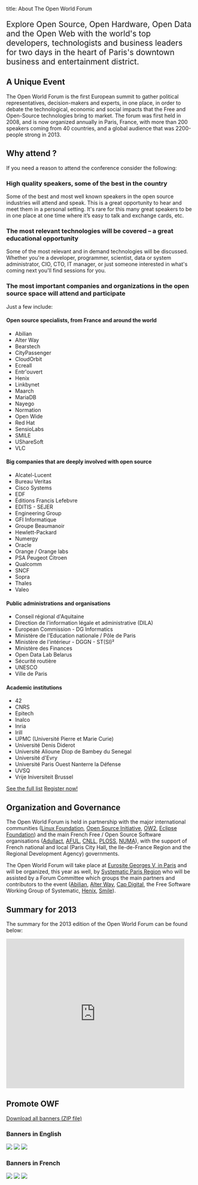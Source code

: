 title: About The Open World Forum

<div class="well">
<p style="margin-bottom: 0; font-size: 1.5em; line-spacing: 2em;">
Explore Open Source, Open Hardware, Open Data and the Open Web with the world's top developers, technologists and business leaders for two days in the heart of Paris's downtown business and entertainment district.
</p>
</div>


## A Unique Event

The Open World Forum is the first European summit to gather political representatives, decision-makers and experts, in one place, in order to debate the technological, economic and social impacts that the Free and Open-Source technologies bring to market. The forum was first held in 2008, and is now organized annually in Paris, France, with more than 200 speakers coming from 40 countries, and a global audience that was 2200-people strong in 2013.

## Why attend ?

If you need a reason to attend the conference consider the following:

### High quality speakers, some of the best in the country

Some of the best and most well known speakers in the open source industries will attend and speak. This is a great opportunity to hear and meet them in a personal setting. It's rare for this many great speakers to be in one place at one time where it’s easy to talk and exchange cards, etc.

### The most relevant technologies will be covered – a great educational opportunity

Some of the most relevant and in demand technologies will be discussed. Whether you're a developer, programmer, scientist, data or system administrator, CIO, CTO, IT manager, or just someone interested in what's coming next you'll find sessions for you. 

### The most important companies and organizations in the open source space will attend and participate

Just a few include:

#### Open source specialists, from France and around the world

- Abilian
- Alter Way
- Bearstech
- CityPassenger
- CloudOrbit
- Ecreall
- Entr'ouvert
- Henix
- Linkbynet
- Maarch
- MariaDB
- Nayego
- Normation
- Open Wide
- Red Hat
- SensioLabs
- SMILE
- UShareSoft
- VLC


#### Big companies that are deeply involved with open source
 
- Alcatel-Lucent
- Bureau Veritas
- Cisco Systems
- EDF
- Éditions Francis Lefebvre
- EDITIS - SEJER
- Engineering Group
- GFI Informatique
- Groupe Beaumanoir
- Hewlett-Packard
- Numergy
- Oracle
- Orange / Orange labs
- PSA Peugeot Citroen
- Qualcomm
- SNCF
- Sopra
- Thales
- Valeo


#### Public administrations and organisations

- Conseil régional d'Aquitaine
- Direction de l'information légale et administrative (DILA)
- European Commission - DG Informatics
- Ministère de l'Education nationale / Pôle de Paris
- Ministère de l'intérieur - DGGN - ST(SI)²
- Ministère des Finances
- Open Data Lab Belarus
- Sécurité routière
- UNESCO
- Ville de Paris


#### Academic institutions

- 42
- CNRS
- Epitech
- Inalco
- Inria
- Irill
- UPMC (Université Pierre et Marie Curie)
- Université Denis Diderot
- Université Alioune Diop de Bambey du Senegal
- Université d'Evry
- Université Paris Ouest Nanterre la Défense
- UVSQ
- Vrije Iniversiteit Brussel


<div class="well centered">
<a class="btn btn-info" href="/en/participants/">See the full list</a>
<a class="btn btn-primary" href="/register/">Register now!</a>
</div>

## Organization and Governance

The Open World Forum is held in partnership with the major international communities ([Linux Foundation](http://www.linuxfoundation.org/), [Open Source Initiative](http://www.opensource.org/), [OW2](http://www.ow2.org/), [Eclipse Foundation](http://www.eclipse.org/)) and the main French Free / Open Source Software organisations ([Adullact](http://www.adullact.org/), [AFUL](http://www.aful.org/), [CNLL](http://www.cnll.fr/), [PLOSS](http://www.ploss.fr/), [NUMA](http://www.numa.paris/)), with the support of French national and local (Paris City Hall, the Ile-de-France Region and the Regional Development Agency) governments.

The Open World Forum will take place at [Eurosite Georges V, in Paris](/en/practical-information/) and will be organized, this year as well, by [Systematic Paris Region](http://www.systematic-paris-region.org/fr/logiciel-libre/propos/presentation) who will be assisted by a Forum Committee which groups the main partners and contributors to the event ([Abilian](http://www.abilian.com/), [Alter Way](http://alterway.fr/), [Cap Digital](http://www.capdigital.com/), the Free Software Working Group of Systematic, [Henix](http://www.henix.fr/), [Smile](http://www.smile.fr/)).

## Summary for 2013

The summary for the 2013 edition of the Open World Forum can be found below:

<iframe src="http://www.slideshare.net/slideshow/embed_code/30905313" width="476" height="400" frameborder="0" marginwidth="0" marginheight="0" scrolling="no"></iframe>

## Promote OWF

[Download all banners (ZIP file)](/static/images/banners/banners.zip)

### Banners in English

<img src="/static/images/banners/OWF_2014_468x60_ang.jpg">

<img src="/static/images/banners/OWF_2014_250X250_ang.jpg">

<img src="/static/images/banners/OWF_2014_120X600_ang.jpg">

### Banners in French

<img src="/static/images/banners/OWF_2014_468x60_fr.jpg">

<img src="/static/images/banners/OWF_2014_250X250_fr.jpg">

<img src="/static/images/banners/OWF_2014_120X600_fr.jpg">

